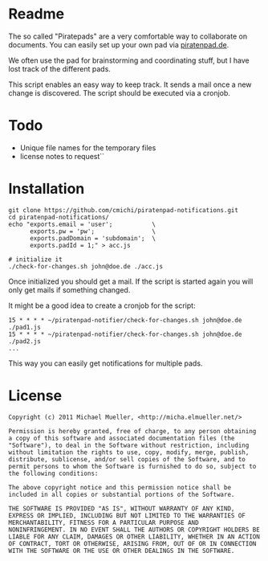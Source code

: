 # Readme

The so called "Piratepads" are a very comfortable way to collaborate on 
documents. You can easily set up your own pad via 
[piratenpad.de](http://piratenpad.de).

We often use the pad for brainstorming and coordinating stuff, but I have lost
track of the different pads.

This script enables an easy way to keep track. It sends a mail once a new change
is discovered. The script should be executed via a cronjob.


# Todo

 * Unique file names for the temporary files
 * license notes to request``


# Installation

	git clone https://github.com/cmichi/piratenpad-notifications.git
	cd piratenpad-notifications/
	echo "exports.email = 'user'; 			\
		  exports.pw = 'pw';      			\
		  exports.padDomain = 'subdomain'; 	\
		  exports.padId = 1;" > acc.js
	
	# initialize it
	./check-for-changes.sh john@doe.de ./acc.js
	
Once initialized you should get a mail. If the script is started again 
you will only get mails if something changed. 

It might be a good idea to create a cronjob for the script:

	15 * * * * ~/piratenpad-notifier/check-for-changes.sh john@doe.de ./pad1.js
	15 * * * * ~/piratenpad-notifier/check-for-changes.sh john@doe.de ./pad2.js
	...
	
This way you can easily get notifications for multiple pads.
		

# License

	Copyright (c) 2011 Michael Mueller, <http://micha.elmueller.net/>
	
	Permission is hereby granted, free of charge, to any person obtaining
	a copy of this software and associated documentation files (the
	"Software"), to deal in the Software without restriction, including
	without limitation the rights to use, copy, modify, merge, publish,
	distribute, sublicense, and/or sell copies of the Software, and to
	permit persons to whom the Software is furnished to do so, subject to
	the following conditions:

	The above copyright notice and this permission notice shall be
	included in all copies or substantial portions of the Software.

	THE SOFTWARE IS PROVIDED "AS IS", WITHOUT WARRANTY OF ANY KIND,
	EXPRESS OR IMPLIED, INCLUDING BUT NOT LIMITED TO THE WARRANTIES OF
	MERCHANTABILITY, FITNESS FOR A PARTICULAR PURPOSE AND
	NONINFRINGEMENT. IN NO EVENT SHALL THE AUTHORS OR COPYRIGHT HOLDERS BE
	LIABLE FOR ANY CLAIM, DAMAGES OR OTHER LIABILITY, WHETHER IN AN ACTION
	OF CONTRACT, TORT OR OTHERWISE, ARISING FROM, OUT OF OR IN CONNECTION
	WITH THE SOFTWARE OR THE USE OR OTHER DEALINGS IN THE SOFTWARE.